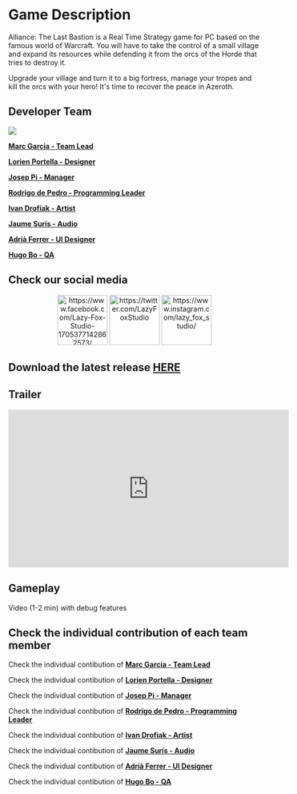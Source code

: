 # Game Description
Alliance: The Last Bastion is a Real Time Strategy game for PC based on the famous world of Warcraft.
You will have to take the control of a small village and expand its resources while defending it from the orcs of the Horde that tries to destroy it.

Upgrade your village and turn it to a big fortress, manage your tropes and kill the orcs with your hero!
It's time to recover the peace in Azeroth.

## Developer Team
<p> 
<img src="https://scontent-mad1-1.cdninstagram.com/vp/0e0f3fe3841cf8db1f20dc1595a512e7/5BB63405/t51.2885-15/s1080x1080/e15/fr/27581137_939646506190810_3982663726938456064_n.jpg">
</p>

**[Marc Garcia - Team Lead](https://github.com/MaxitoSama)**

**[Lorien Portella - Designer](https://github.com/Witiza)**

**[Josep Pi - Manager](https://github.com/joseppi)**

**[Rodrigo de Pedro - Programming Leader](https://github.com/rodrigodpl)**

**[Ivan Drofiak - Artist](https://github.com/FurryGhoul)**

**[Jaume Surís - Audio](https://github.com/Farmak09)**

**[Adrià Ferrer - UI Designer](https://github.com/Adria-F)**

**[Hugo Bo - QA](https://github.com/Hugo-Bo-Diaz)**

## Check our social media
<p align="center"> 
<a href="https://www.facebook.com/Lazy-Fox-Studio-1705377142862573/"><img src="https://i.imgur.com/n3lVcl0.png" alt="https://www.facebook.com/Lazy-Fox-Studio-1705377142862573/" width="100"/></a>            <a href="https://twitter.com/LazyFoxStudio"><img src="http://icons.iconarchive.com/icons/sicons/basic-round-social/512/twitter-icon.png" alt="https://twitter.com/LazyFoxStudio" width="100"/></a>            <a href="https://www.instagram.com/lazy_fox_studio/"><img src="https://i.imgur.com/xU9lcDC.png" alt="https://www.instagram.com/lazy_fox_studio/" width="100"/></a>
</p>

## Download the latest release [HERE](https://github.com/LazyFoxStudio/Project-2/releases/latest)

## Trailer
<iframe width="560" height="315" src="https://www.youtube.com/embed/n_4vpCjaRbg?rel=0" frameborder="0" allow="autoplay; encrypted-media" allowfullscreen></iframe>

## Gameplay
Video (1-2 min) with debug features

## Check the individual contribution of each team member

Check the individual contibution of **[Marc Garcia - Team Lead](https://lazyfoxstudio.github.io/Project-2/max)**

Check the individual contibution of **[Lorien Portella - Designer](https://lazyfoxstudio.github.io/Project-2/lorien)**

Check the individual contibution of **[Josep Pi - Manager](https://lazyfoxstudio.github.io/Project-2/josep)**

Check the individual contibution of **[Rodrigo de Pedro - Programming Leader](https://lazyfoxstudio.github.io/Project-2/rodri)**

Check the individual contibution of **[Ivan Drofiak - Artist](https://lazyfoxstudio.github.io/Project-2/ivan)**

Check the individual contibution of **[Jaume Surís - Audio](https://lazyfoxstudio.github.io/Project-2/jaume)**

Check the individual contibution of **[Adrià Ferrer - UI Designer](https://lazyfoxstudio.github.io/Project-2/adria)**

Check the individual contibution of **[Hugo Bo - QA](https://lazyfoxstudio.github.io/Project-2/hugo)**
